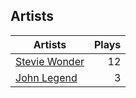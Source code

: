 ## Artists
Artists | Plays 
----- | -----: 
[Stevie Wonder](/artists/stevie-wonder-3404) | 12
[John Legend](/artists/john-legend-36643) | 3

